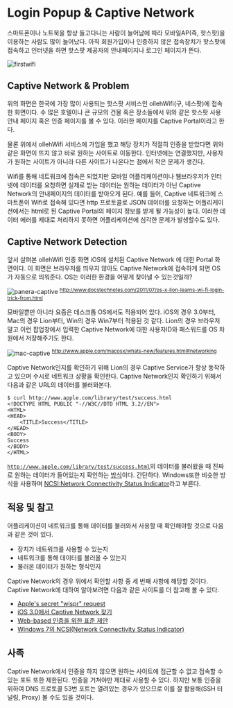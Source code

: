# Login Popup & Captive Network

스마트폰이나 노트북을 항상 들고다니는 사람이 늘어남에 따라 모바일AP(즉, 핫스팟)을 이용하는 사람도 많이 늘어났다. 아직 회원가입이나 인증하지 않은 접속장치가 핫스팟에 접속하고 인터넷을 하면 핫스팟 제공자의 안내페이지나 로그인 페이지가 뜬다.

![firstwifi][]

## Captive Network & Problem

위의 화면은 한국에 가장 많이 사용되는 핫스팟 서비스인 ollehWifi(구, 네스팟)에 접속한 화면이다. 수 많은 호텔이나 큰 규모의 건물 혹은 장소들에서 위와 같은 핫스팟 사용 안내 페이지 혹은 인증 페이지를 볼 수 있다. 이러한 페이지를 Captive Portal이라고 한다.

물론 위에서 ollehWifi 서비스에 가입을 했고 해당 장치가 적절히 인증을 받았다면 위와 같은 화면이 뜨지 않고 바로 원하는 사이트로 이동한다. 인터넷에는 연결했지만, 사용자가 원하는 사이트가 아니라 다른 사이트가 나온다는 점에서 작은 문제가 생긴다.

Wifi를 통해 네트워크에 접속은 되었지만 모바일 어플리케이션이나 웹브라우저가 인터넷에 데이터를 요청하면 실제로 받는 데이터는 원하는 데이터가 아닌 Captive Network의 안내페이지의 데이터를 받아오게 된다. 예를 들어, Captive 네트워크에 스마트폰이 Wifi로 접속해 있다면 http 프로토콜로 JSON 데이터를 요청하는 어플리케이션에서는 html로 된 Captive Portal의 페이지 정보를 받게 될 가능성이 높다. 이러한 데이터 에러를 제대로 처리하지 못하면 어플리케이션에 심각한 문제가 발생할수도 있다.

## Captive Network Detection

앞서 살펴본 ollehWifi 인증 화면 iOS에 설치된 Captive Network 에 대한 Portal 화면이다. 이 화면은 브라우저를 띄우지 않아도 Captive Network에 접속하게 되면 OS가 자동으로 띄워준다. OS는 이러한 환경을 어떻게 찾아낼 수 있는것일까?

![panera-captive][]
<sup>http://www.docstechnotes.com/2011/07/os-x-lion-learns-wi-fi-login-trick-from.html</sup>

모바일뿐만 아니라 요즘은 데스크톱 OS에서도 적용되어 있다. iOS의 경우 3.0부터, Mac의 경우 Lion부터, Win의 경우 Win7부터 적용된 것 같다. Lion의 경우 브라우저 말고 이런 팝업창에서 입력한 Captive Network에 대한 사용자ID와 패스워드를 OS 차원에서 저장해주기도 한다.

![mac-captive][]
<sup>http://www.apple.com/macosx/whats-new/features.html#networking</sup>

Captive Network인지를 확인하기 위해 Lion의 경우 Captive Service가 항상 동작하고 있으며 수시로 네트워크 상황을 확인한다. Captive Network인지 확인하기 위해서 다음과 같은 URL의 데이터를 불러와본다.

    $ curl http://www.apple.com/library/test/success.html
    <!DOCTYPE HTML PUBLIC "-//W3C//DTD HTML 3.2//EN">
    <HTML>
    <HEAD>
        <TITLE>Success</TITLE>
    </HEAD>
    <BODY>
    Success
    </BODY>
    </HTML>

<code>http://www.apple.com/library/test/success.html</code>의 데이터를 불러왔을 때 진짜로 원하는 데이터가 들어있는지 확인하는 [방식][Apple's secret "wispr" request]이다. 간단하다. Windows또한 비슷한 방식을 사용하며 [NCSI:Network Connectivity Status Indicator][Windows 7의 NCSI(Network Connectivity Status Indicator)]라고 부른다.

## 적용 및 참고

어플리케이션이 네트워크를 통해 데이터를 불러와서 사용할 때 확인해야할 것으로 다음과 같은 것이 있다.

* 장치가 네트워크를 사용할 수 있는지
* 네트워크를 통해 데이터를 불러올 수 있는지
* 불러온 데이터가 원하는 형식인지

Captive Network의 경우 위에서 확인할 사항 중 세 번째 사항에 해당할 것이다. Captive Network에 대하여 알아보려면 다음과 같은 사이트를 더 참고해 볼 수 있다.

* [Apple's secret "wispr" request]
* [iOS 3.0에서 Captive Network 찾기]
* [Web-based 인증을 위한 표준 제안]
* [Windows 7의 NCSI(Network Connectivity Status Indicator)]

## 사족

Captive Network에서 인증을 하지 않으면 원하는 사이트에 접근할 수 없고 접속할 수 있는 포트 또한 제한된다. 인증을 거쳐야만 제대로 사용할 수 있다. 하지만 보통 인증을 위하여 DNS 프로토콜 53번 포트는 열려있는 경우가 있으므로 이를 잘 활용해(SSH 터널링, Proxy) 볼 수도 있을 것이다.

[firstwifi]: /articles/2012/captive-network/firstwifi.jpg
[panera-captive]: /articles/2012/captive-network/panera-captive.png
[mac-captive]: /articles/2012/captive-network/mac-captive.png

[Apple's secret "wispr" request]: http://erratasec.blogspot.com/2010/09/apples-secret-wispr-request.html
[iOS 3.0에서 Captive Network 찾기]: http://www.mactalk.com.au/31/66812-iphone-3-0-wireless-captive-portal-support.html
[Web-based 인증을 위한 표준 제안]: http://tools.ietf.org/html/draft-nottingham-http-portal-02
[Windows 7의 NCSI(Network Connectivity Status Indicator)]: http://blog.superuser.com/2011/05/16/windows-7-network-awareness/

